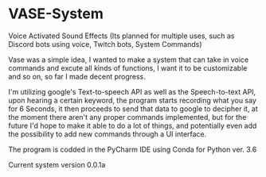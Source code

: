 # VASE-System
Voice Activated Sound Effects (Its planned for multiple uses, such as Discord bots using voice, Twitch bots, System Commands)


Vase was a simple idea, I wanted to make a system that can take in voice commands and excute all kinds of functions, I want it to be customizable and so on, so far I made decent progress.

I'm utilizing google's Text-to-speech API as well as the Speech-to-text API, upon hearing a certain keyword, the program starts recording what you say for 6 Seconds, it then proceeds to send that data to google to decipher it, at the moment there aren't any proper commands implemented, but for the future I'd hope to make it able to do a lot of things, and potentially even add the possibility to add new commands through a UI interface.

The program is codded in the PyCharm IDE using Conda for Python ver. 3.6

Current system version 0.0.1a
